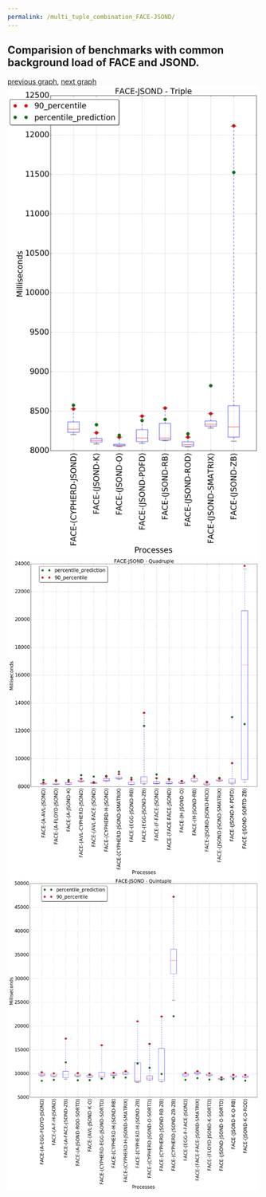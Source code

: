```yaml
---
permalink: /multi_tuple_combination_FACE-JSOND/
---
```



## Comparision of benchmarks with common background load of FACE and JSOND.

[previous graph](../multi_tuple_combination_FACE-H/), [next graph](../multi_tuple_combination_FACE-K/)
![graph figure](./images/triple/FACE/FACE-JSOND_box.png)![graph figure](./images/quadruple/FACE/FACE-JSOND_box.png)![graph figure](./images/quintuple/FACE/FACE-JSOND_box.png)